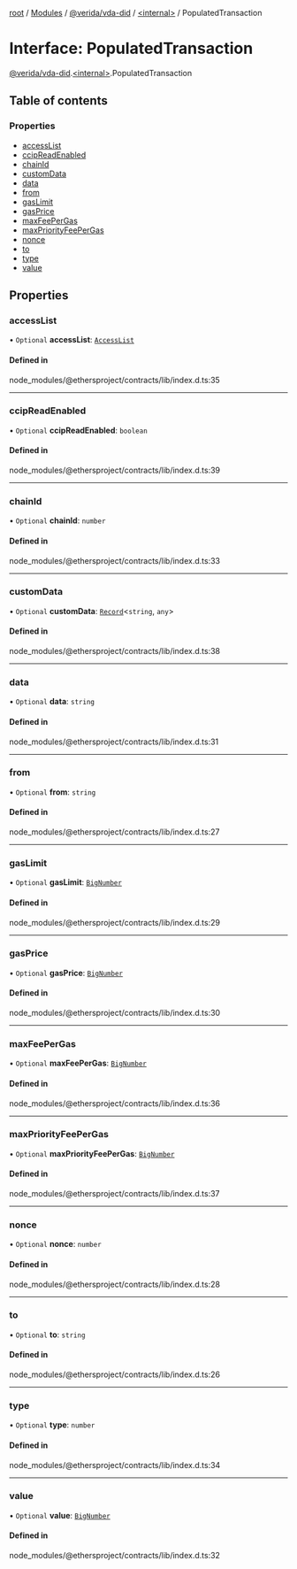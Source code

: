[root](../README.md) / [Modules](../modules.md) / [@verida/vda-did](../modules/verida_vda_did.md) / [<internal\>](../modules/verida_vda_did._internal_.md) / PopulatedTransaction

# Interface: PopulatedTransaction

[@verida/vda-did](../modules/verida_vda_did.md).[<internal\>](../modules/verida_vda_did._internal_.md).PopulatedTransaction

## Table of contents

### Properties

- [accessList](verida_vda_did._internal_.PopulatedTransaction.md#accesslist)
- [ccipReadEnabled](verida_vda_did._internal_.PopulatedTransaction.md#ccipreadenabled)
- [chainId](verida_vda_did._internal_.PopulatedTransaction.md#chainid)
- [customData](verida_vda_did._internal_.PopulatedTransaction.md#customdata)
- [data](verida_vda_did._internal_.PopulatedTransaction.md#data)
- [from](verida_vda_did._internal_.PopulatedTransaction.md#from)
- [gasLimit](verida_vda_did._internal_.PopulatedTransaction.md#gaslimit)
- [gasPrice](verida_vda_did._internal_.PopulatedTransaction.md#gasprice)
- [maxFeePerGas](verida_vda_did._internal_.PopulatedTransaction.md#maxfeepergas)
- [maxPriorityFeePerGas](verida_vda_did._internal_.PopulatedTransaction.md#maxpriorityfeepergas)
- [nonce](verida_vda_did._internal_.PopulatedTransaction.md#nonce)
- [to](verida_vda_did._internal_.PopulatedTransaction.md#to)
- [type](verida_vda_did._internal_.PopulatedTransaction.md#type)
- [value](verida_vda_did._internal_.PopulatedTransaction.md#value)

## Properties

### accessList

• `Optional` **accessList**: [`AccessList`](../modules/verida_vda_did._internal_.md#accesslist)

#### Defined in

node_modules/@ethersproject/contracts/lib/index.d.ts:35

___

### ccipReadEnabled

• `Optional` **ccipReadEnabled**: `boolean`

#### Defined in

node_modules/@ethersproject/contracts/lib/index.d.ts:39

___

### chainId

• `Optional` **chainId**: `number`

#### Defined in

node_modules/@ethersproject/contracts/lib/index.d.ts:33

___

### customData

• `Optional` **customData**: [`Record`](../modules/verida_vda_did._internal_.md#record)<`string`, `any`\>

#### Defined in

node_modules/@ethersproject/contracts/lib/index.d.ts:38

___

### data

• `Optional` **data**: `string`

#### Defined in

node_modules/@ethersproject/contracts/lib/index.d.ts:31

___

### from

• `Optional` **from**: `string`

#### Defined in

node_modules/@ethersproject/contracts/lib/index.d.ts:27

___

### gasLimit

• `Optional` **gasLimit**: [`BigNumber`](../classes/verida_vda_did._internal_.BigNumber.md)

#### Defined in

node_modules/@ethersproject/contracts/lib/index.d.ts:29

___

### gasPrice

• `Optional` **gasPrice**: [`BigNumber`](../classes/verida_vda_did._internal_.BigNumber.md)

#### Defined in

node_modules/@ethersproject/contracts/lib/index.d.ts:30

___

### maxFeePerGas

• `Optional` **maxFeePerGas**: [`BigNumber`](../classes/verida_vda_did._internal_.BigNumber.md)

#### Defined in

node_modules/@ethersproject/contracts/lib/index.d.ts:36

___

### maxPriorityFeePerGas

• `Optional` **maxPriorityFeePerGas**: [`BigNumber`](../classes/verida_vda_did._internal_.BigNumber.md)

#### Defined in

node_modules/@ethersproject/contracts/lib/index.d.ts:37

___

### nonce

• `Optional` **nonce**: `number`

#### Defined in

node_modules/@ethersproject/contracts/lib/index.d.ts:28

___

### to

• `Optional` **to**: `string`

#### Defined in

node_modules/@ethersproject/contracts/lib/index.d.ts:26

___

### type

• `Optional` **type**: `number`

#### Defined in

node_modules/@ethersproject/contracts/lib/index.d.ts:34

___

### value

• `Optional` **value**: [`BigNumber`](../classes/verida_vda_did._internal_.BigNumber.md)

#### Defined in

node_modules/@ethersproject/contracts/lib/index.d.ts:32
